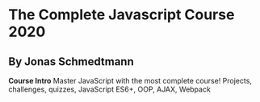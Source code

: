 # The Complete Javascript Course 2020
## By Jonas Schmedtmann

**Course Intro**
Master JavaScript with the most complete course! Projects, challenges, quizzes, JavaScript ES6+, OOP, AJAX, Webpack